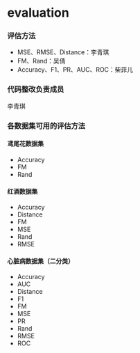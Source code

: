 # evaluation
### 评估方法
- MSE、RMSE、Distance：李青琪
- FM、Rand：吴倩
- Accuracy、F1、PR、AUC、ROC：柴菲儿
### 代码整改负责成员
李青琪
### 各数据集可用的评估方法
#### 鸢尾花数据集
- Accuracy
- FM
- Rand
#### 红酒数据集
- Accuracy
- Distance
- FM
- MSE
- Rand
- RMSE
#### 心脏病数据集（二分类）
- Accuracy
- AUC
- Distance
- F1
- FM
- MSE
- PR
- Rand
- RMSE
- ROC
